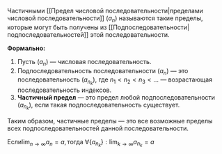 Частичными [[Предел числовой последовательности|пределами числовой последовательности]] $(a_n)$ называются такие пределы, которые могут быть получены из [[Подпоследовательности|подпоследовательностей]] этой последовательности.

**Формально:**

1. Пусть $(a_n)$ — числовая последовательность.
2. Подпоследовательность последовательности $(a_n)$ — это последовательность $(a_{n_k})$, где $n_1 < n_2 < n_3 < \dots$ — возрастающая последовательность индексов.
3. **Частичный предел** — это предел любой подпоследовательности $(a_{n_k})$, если такая подпоследовательность существует.

Таким образом, частичные пределы — это все возможные пределы всех подпоследовательностей данной последовательности.

$\mathrm{Ecли}\lim_{n\to\infty}a_n=a,\mathrm{тогда}\ \forall\{a_{n_k}\}:\lim_{k\to\infty}a_{n_k}=a$

